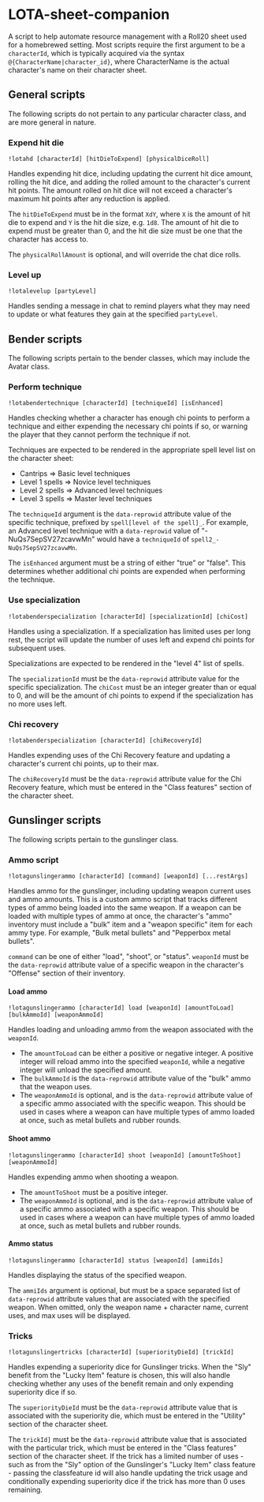 # LOTA-sheet-companion

A script to help automate resource management with a Roll20 sheet used for a homebrewed setting. Most scripts require the first argument to be a `characterId`, which is typically acquired via the syntax `@{CharacterName|character_id}`, where CharacterName is the actual character's name on their character sheet.

## General scripts

The following scripts do not pertain to any particular character class, and are more general in nature.

### Expend hit die

`!lotahd [characterId] [hitDieToExpend] [physicalDiceRoll]`

Handles expending hit dice, including updating the current hit dice amount, rolling the hit dice, and adding the rolled amount to the character's current hit points. The amount rolled on hit dice will not exceed a character's maximum hit points after any reduction is applied.

The `hitDieToExpend` must be in the format `XdY`, where `X` is the amount of hit die to expend and `Y` is the hit die size, e.g. `1d8`. The amount of hit die to expend must be greater than 0, and the hit die size must be one that the character has access to.

The `physicalRollAmount` is optional, and will override the chat dice rolls.

### Level up

`!lotalevelup [partyLevel]`

Handles sending a message in chat to remind players what they may need to update or what features they gain at the specified `partyLevel`.

## Bender scripts

The following scripts pertain to the bender classes, which may include the Avatar class.

### Perform technique

`!lotabendertechnique [characterId] [techniqueId] [isEnhanced]`

Handles checking whether a character has enough chi points to perform a technique and either expending the necessary chi points if so, or warning the player that they cannot perform the technique if not.

Techniques are expected to be rendered in the appropriate spell level list on the character sheet:

- Cantrips => Basic level techniques
- Level 1 spells => Novice level techniques
- Level 2 spells => Advanced level techniques
- Level 3 spells => Master level techniques

The `techniqueId` argument is the `data-reprowid` attribute value of the specific technique, prefixed by `spell[level of the spell]_`. For example, an Advanced level technique with a `data-reprowid` value of "-NuQs7SepSV27zcavwMn" would have a `techniqueId` of `spell2_-NuQs7SepSV27zcavwMn`.

The `isEnhanced` argument must be a string of either "true" or "false". This determines whether additional chi points are expended when performing the technique.

### Use specialization

`!lotabenderspecialization [characterId] [specializationId] [chiCost]`

Handles using a specialization. If a specialization has limited uses per long rest, the script will update the number of uses left and expend chi points for subsequent uses.

Specializations are expected to be rendered in the "level 4" list of spells.

The `specializationId` must be the `data-reprowid` attribute value for the specific specialization. The `chiCost` must be an integer greater than or equal to 0, and will be the amount of chi points to expend if the specialization has no more uses left.

### Chi recovery

`!lotabenderspecialization [characterId] [chiRecoveryId]`

Handles expending uses of the Chi Recovery feature and updating a character's current chi points, up to their max.

The `chiRecoveryId` must be the `data-reprowid` attribute value for the Chi Recovery feature, which must be entered in the "Class features" section of the character sheet.

## Gunslinger scripts

The following scripts pertain to the gunslinger class.

### Ammo script

`!lotagunslingerammo [characterId] [command] [weaponId] [...restArgs]`

Handles ammo for the gunslinger, including updating weapon current uses and ammo amounts. This is a custom ammo script that tracks different types of ammo being loaded into the same weapon. If a weapon can be loaded with multiple types of ammo at once, the character's "ammo" inventory must include a "bulk" item and a "weapon specific" item for each ammy type. For example, "Bulk metal bullets" and "Pepperbox metal bullets".

`command` can be one of either "load", "shoot", or "status". `weaponId` must be the `data-reprowid` attribute value of a specific weapon in the character's "Offense" section of their inventory.

#### Load ammo

`!lotagunslingerammo [characterId] load [weaponId] [amountToLoad] [bulkAmmoId] [weaponAmmoId]`

Handles loading and unloading ammo from the weapon associated with the `weaponId`.

- The `amountToLoad` can be either a positive or negative integer. A positive integer will reload ammo into the specified `weaponId`, while a negative integer will unload the specified amount.
- The `bulkAmmoId` is the `data-reprowid` attribute value of the "bulk" ammo that the weapon uses.
- The `weaponAmmoId` is optional, and is the `data-reprowid` attribute value of a specific ammo associated with the specific weapon. This should be used in cases where a weapon can have multiple types of ammo loaded at once, such as metal bullets and rubber rounds.

#### Shoot ammo

`!lotagunslingerammo [characterId] shoot [weaponId] [amountToShoot] [weaponAmmoId]`

Handles expending ammo when shooting a weapon.

- The `amountToShoot` must be a positive integer.
- The `weaponAmmoId` is optional, and is the `data-reprowid` attribute value of a specific ammo associated with a specific weapon. This should be used in cases where a weapon can have multiple types of ammo loaded at once, such as metal bullets and rubber rounds.

#### Ammo status

`!lotagunslingerammo [characterId] status [weaponId] [ammiIds]`

Handles displaying the status of the specified weapon.

The `ammiIds` argument is optional, but must be a space separated list of `data-reprowid` attribute values that are associated with the specified weapon. When omitted, only the weapon name + character name, current uses, and max uses will be displayed.

### Tricks

`!lotagunslingertricks [characterId] [superiorityDieId] [trickId]`

Handles expending a superiority dice for Gunslinger tricks. When the "Sly" benefit from the "Lucky Item" feature is chosen, this will also handle checking whether any uses of the benefit remain and only expending superiority dice if so.

The `superiorityDieId` must be the `data-reprowid` attribute value that is associated with the superiority die, which must be entered in the "Utility" section of the character sheet.

The `trickId]` must be the `data-reprowid` attribute value that is associated with the particular trick, which must be entered in the "Class features" section of the character sheet. If the trick has a limited number of uses - such as from the "Sly" option of the Gunslinger's "Lucky Item" class feature - passing the classfeature id will also handle updating the trick usage and conditionally expending superiority dice if the trick has more than 0 uses remaining.
